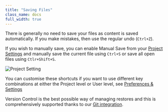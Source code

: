 ```yaml
---
title: "Saving Files"
class_name: docs
full_width: true
---
```


There is generally no need to save your files as content is saved automatically. If you make mistakes, then use the regular undo (`Ctrl+Z`).

If you wish to manually save, you can enable Manual Save from your [Project Settings](/docs/settings-prefs/project-settings/) and manually save the current file using `Ctrl+S` or save all open files using `Ctlr+Shift+S`. 

![Project Setting](/img/docs/project-settings.png)

You can customise these shortcuts if you want to use different key combinations at either the Project level or User level, see [Preferences & Settings](/docs/settings-prefs/)

Version Control is the best possible way of managing restores and this is comprehensively supported thanks to our [Git integration](/docs/git).



